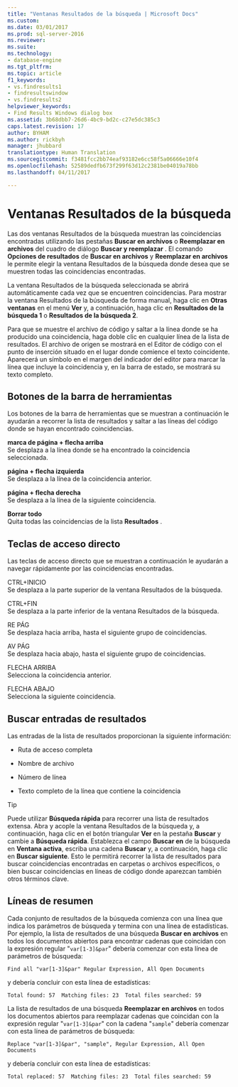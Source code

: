 ```yaml
---
title: "Ventanas Resultados de la búsqueda | Microsoft Docs"
ms.custom: 
ms.date: 03/01/2017
ms.prod: sql-server-2016
ms.reviewer: 
ms.suite: 
ms.technology:
- database-engine
ms.tgt_pltfrm: 
ms.topic: article
f1_keywords:
- vs.findresults1
- findresultswindow
- vs.findresults2
helpviewer_keywords:
- Find Results Windows dialog box
ms.assetid: 3b68dbb7-26d6-4bc9-bd2c-c27e5dc385c3
caps.latest.revision: 17
author: BYHAM
ms.author: rickbyh
manager: jhubbard
translationtype: Human Translation
ms.sourcegitcommit: f3481fcc2bb74eaf93182e6cc58f5a06666e10f4
ms.openlocfilehash: 52589dedfb673f299f63d12c2381be04019a78bb
ms.lasthandoff: 04/11/2017

---
```

# <a name="find-results-windows"></a>Ventanas Resultados de la búsqueda
  Las dos ventanas Resultados de la búsqueda muestran las coincidencias encontradas utilizando las pestañas **Buscar en archivos** o **Reemplazar en archivos** del cuadro de diálogo **Buscar y reemplazar** . El comando **Opciones de resultados** de **Buscar en archivos** y **Reemplazar en archivos** le permite elegir la ventana Resultados de la búsqueda donde desea que se muestren todas las coincidencias encontradas.  
  
 La ventana Resultados de la búsqueda seleccionada se abrirá automáticamente cada vez que se encuentren coincidencias. Para mostrar la ventana Resultados de la búsqueda de forma manual, haga clic en **Otras ventanas** en el menú **Ver** y, a continuación, haga clic en **Resultados de la búsqueda 1** o **Resultados de la búsqueda 2**.  
  
 Para que se muestre el archivo de código y saltar a la línea donde se ha producido una coincidencia, haga doble clic en cualquier línea de la lista de resultados. El archivo de origen se mostrará en el Editor de código con el punto de inserción situado en el lugar donde comience el texto coincidente. Aparecerá un símbolo en el margen del indicador del editor para marcar la línea que incluye la coincidencia y, en la barra de estado, se mostrará su texto completo.  
  
## <a name="toolbar-buttons"></a>Botones de la barra de herramientas  
 Los botones de la barra de herramientas que se muestran a continuación le ayudarán a recorrer la lista de resultados y saltar a las líneas del código donde se hayan encontrado coincidencias.  
  
 **marca de página + flecha arriba**  
 Se desplaza a la línea donde se ha encontrado la coincidencia seleccionada.  
  
 **página + flecha izquierda**  
 Se desplaza a la línea de la coincidencia anterior.  
  
 **página + flecha derecha**  
 Se desplaza a la línea de la siguiente coincidencia.  
  
 **Borrar todo**  
 Quita todas las coincidencias de la lista **Resultados** .  
  
## <a name="shortcut-keys"></a>Teclas de acceso directo  
 Las teclas de acceso directo que se muestran a continuación le ayudarán a navegar rápidamente por las coincidencias encontradas.  
  
 CTRL+INICIO  
 Se desplaza a la parte superior de la ventana Resultados de la búsqueda.  
  
 CTRL+FIN  
 Se desplaza a la parte inferior de la ventana Resultados de la búsqueda.  
  
 RE PÁG  
 Se desplaza hacia arriba, hasta el siguiente grupo de coincidencias.  
  
 AV PÁG  
 Se desplaza hacia abajo, hasta el siguiente grupo de coincidencias.  
  
 FLECHA ARRIBA  
 Selecciona la coincidencia anterior.  
  
 FLECHA ABAJO  
 Selecciona la siguiente coincidencia.  
  
## <a name="search-result-entries"></a>Buscar entradas de resultados  
 Las entradas de la lista de resultados proporcionan la siguiente información:  
  
-   Ruta de acceso completa  
  
-   Nombre de archivo  
  
-   Número de línea  
  
-   Texto completo de la línea que contiene la coincidencia  
  
> [!TIP]  
>  Puede utilizar **Búsqueda rápida** para recorrer una lista de resultados extensa. Abra y acople la ventana Resultados de la búsqueda y, a continuación, haga clic en el botón triangular **Ver** en la pestaña **Buscar** y cambie a **Búsqueda rápida**. Establezca el campo **Buscar en** de la búsqueda en **Ventana activa**, escriba una cadena **Buscar** y, a continuación, haga clic en **Buscar siguiente**. Esto le permitirá recorrer la lista de resultados para buscar coincidencias encontradas en carpetas o archivos específicos, o bien buscar coincidencias en líneas de código donde aparezcan también otros términos clave.  
  
## <a name="summary-lines"></a>Líneas de resumen  
 Cada conjunto de resultados de la búsqueda comienza con una línea que indica los parámetros de búsqueda y termina con una línea de estadísticas. Por ejemplo, la lista de resultados de una búsqueda **Buscar en archivos** en todos los documentos abiertos para encontrar cadenas que coincidan con la expresión regular "`var[1-3]&par`" debería comenzar con esta línea de parámetros de búsqueda:  
  
 `Find all "var[1-3]&par" Regular Expression, All Open Documents`  
  
 y debería concluir con esta línea de estadísticas:  
  
 `Total found: 57  Matching files: 23  Total files searched: 59`  
  
 La lista de resultados de una búsqueda **Reemplazar en archivos** en todos los documentos abiertos para reemplazar cadenas que coincidan con la expresión regular "`var[1-3]&par`" con la cadena "`sample`" debería comenzar con esta línea de parámetros de búsqueda:  
  
 `Replace "var[1-3]&par", "sample", Regular Expression, All Open Documents`  
  
 y debería concluir con esta línea de estadísticas:  
  
 `Total replaced: 57  Matching files: 23  Total files searched: 59`  
  
  
